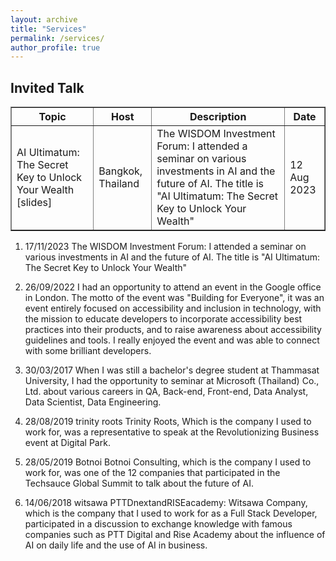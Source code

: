 ```yaml
---
layout: archive
title: "Services"
permalink: /services/
author_profile: true
---
```


<style>
a:link {
  text-decoration: none;
}

a:visited {
  text-decoration: none;
}

a:hover {
  text-decoration: underline;
}

a:active {
  text-decoration: underline;
}
</style>

<!-- <h2>Review</h2> -->

<h2>Invited Talk</h2>

<table style="width:100%" border="1px solid black;">
  <tr>
    <th>Topic</th>
    <th>Host</th>
    <th>Description</th>
    <th>Date</th>
  </tr>
  <!-- <tr>
    <td>Action Recognition: Past, Present and Future <a href="../files/AR_PPF_Lei.pdf">[slides]</a></td>
    <td><a href="https://dl2link.com">Prof. Haijun Zhang</a>, <br> Department of Computer Science, <br> Harbin Institute of Technology, <br> Shenzhen, China</td>
    <td>"The next generation of international Chinese young students face to face" Issue 21 <br> International Cooperation and Exchange Program Series Activities of Harbin Institute of Technology (Shenzhen) </td>
    <td>12 Aug 2023</td>
  </tr> -->
  <tr>
    <td>AI Ultimatum: The Secret Key to Unlock Your Wealth <a href="test">[slides]</a></td>
    <td>Bangkok, Thailand</td>
    <td>The WISDOM Investment Forum: I attended a seminar on various investments in AI and the future of AI. The title is "AI Ultimatum: The Secret Key to Unlock Your Wealth"</td>
    <td>12 Aug 2023</td>
  </tr>
</table>


<!-- <h2>Research Seminar</h2>

<table style="width:100%" border="1px solid black;">
  <tr>
    <th>Topic</th>
    <th>Research group</th>
    <th>Description</th>
    <th>Date</th>
  </tr>
  <tr>
    <td>Robust Human Action Modelling <a href="../files/oral_presentation_slides.pdf">[slides]</a></td>
    <td>ANU College of Engineering, Computing and Cybernetics</td>
    <td>PhD completion seminar: This seminar covers the following topics (i) an introduction to action recognition (AR) and a comparative review of AR methods, (ii) video-based action recognition, (iii) skeleton-based action recognition, and (iv) one- and few-shot action recognition. </td>
    <td>2 Feb 2023</td>
  </tr>
  <tr>
    <td>Analysis and Evaluation of Kinect-based Action Recognition Algorithms <a href="../files/GENG5512ResearchSeminarv4.pdf">[slides]</a></td>
    <td>UWA's Department of Computer Science and Software Engineering</td>
    <td>MPE Engineering Research Project: In this seminar, I discussed (i) applications, issues, and techniques in action recognition (AR) and (ii) an analysis and evaluation of four handcrafted AR algorithms. </td>
    <td>Oct 2017</td>
  </tr>
</table> -->



1. 17/11/2023
The WISDOM Investment Forum: I attended a seminar on various investments in AI and the future of AI. The title is "AI Ultimatum: The Secret Key to Unlock Your Wealth"

2. 26/09/2022
I had an opportunity to attend an event in the Google office in London. The motto of the event was "Building for Everyone", it was an event entirely focused on accessibility and inclusion in technology, with the mission to educate developers to incorporate accessibility best practices into their products, and to raise awareness about accessibility guidelines and tools.
I really enjoyed the event and was able to connect with some brilliant developers.

3. 30/03/2017
When I was still a bachelor's degree student at Thammasat University, I had the opportunity to seminar at Microsoft (Thailand) Co., Ltd. about various careers in QA, Back-end, Front-end, Data Analyst, Data Scientist, Data Engineering.

4. 28/08/2019
trinity roots
Trinity Roots, Which is the company I used to work for, was a representative to speak at the Revolutionizing Business event at Digital Park.

5. 28/05/2019
Botnoi
Botnoi Consulting, which is the company I used to work for, was one of the 12 companies that participated in the Techsauce Global Summit to talk about the future of AI.

6. 14/06/2018
witsawa
PTTDnextandRISEacademy: Witsawa Company, which is the company that I used to work for as a Full Stack Developer, participated in a discussion to exchange knowledge with famous companies such as PTT Digital and Rise Academy about the influence of AI on daily life and the use of AI in business.